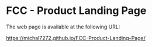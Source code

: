 # FCC - Product Landing Page
 
The web page is available at the following URL:

https://michal7272.github.io/FCC-Product-Landing-Page/
